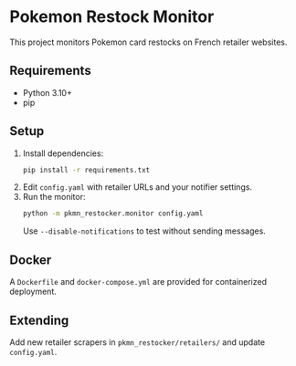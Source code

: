 # Pokemon Restock Monitor

This project monitors Pokemon card restocks on French retailer websites.

## Requirements
- Python 3.10+
- pip

## Setup
1. Install dependencies:
   ```bash
   pip install -r requirements.txt
   ```
2. Edit `config.yaml` with retailer URLs and your notifier settings.
3. Run the monitor:
   ```bash
   python -m pkmn_restocker.monitor config.yaml
   ```
   Use `--disable-notifications` to test without sending messages.

## Docker
A `Dockerfile` and `docker-compose.yml` are provided for containerized deployment.

## Extending
Add new retailer scrapers in `pkmn_restocker/retailers/` and update `config.yaml`.
